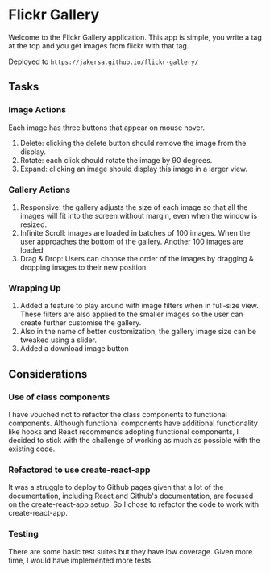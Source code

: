 # Flickr Gallery

Welcome to the Flickr Gallery application.
This app is simple, you write a tag at the top and you get images from flickr with that tag.

Deployed to `https://jakersa.github.io/flickr-gallery/`

## Tasks

### Image Actions
Each image has three buttons that appear on mouse hover.
1. Delete: clicking the delete button should remove the image from the display.
2. Rotate: each click should rotate the image by 90 degrees.
3. Expand: clicking an image should display this image in a larger view.

### Gallery Actions
1. Responsive:  the gallery adjusts the size of each image so that all the images will fit into the screen without margin, even when the window is resized.
2. Infinite Scroll: images are loaded in batches of 100 images. When the user approaches the bottom of the gallery. Another 100 images are loaded
3. Drag & Drop: Users can choose the order of the images by dragging & dropping images to their new position.

### Wrapping Up
1. Added a feature to play around with image filters when in full-size view. These filters are also applied to the smaller images so the user can create further customise the gallery.
2. Also in the name of better customization, the gallery image size can be tweaked using a slider.
3. Added a download image button

## Considerations

### Use of class components
I have vouched not to refactor the class components to functional components. Although functional components have additional functionality like hooks and React recommends adopting functional components, I decided to stick with the challenge of working as much as possible with the existing code.

### Refactored to use create-react-app
It was a struggle to deploy to Github pages given that a lot of the documentation, including React and Github's documentation, are focused on the create-react-app setup. So I chose to refactor the code to work with create-react-app.

### Testing
There are some basic test suites but they have low coverage. Given more time, I would have implemented more tests.


